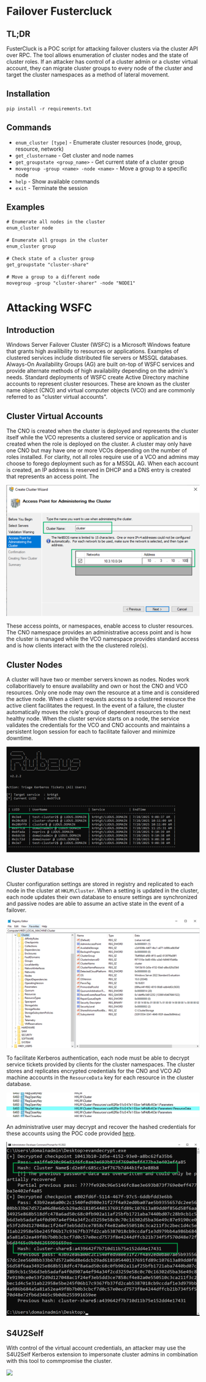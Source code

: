 # Failover Fustercluck

## TL;DR

FusterCluck is a POC script for attacking failover clusters via the cluster API over RPC. The tool allows enumeration of cluster nodes and the state of cluster roles. If an attacker has control of a cluster admin or a cluster virtual account, they can migrate cluster groups to every node of the cluster and target the cluster namespaces as a method of lateral movement.


## Installation


```
pip install -r requirements.txt
```

## Commands



- `enum_cluster [type]` - Enumerate cluster resources (node, group, resource, network)
- `get_clustername` - Get cluster and node names
- `get_groupstate <group_name>` - Get current state of a cluster group
- `movegroup -group <name> -node <name>` - Move a group to a specific node
- `help` - Show available commands
- `exit` - Terminate the session

## Examples

```
# Enumerate all nodes in the cluster
enum_cluster node

# Enumerate all groups in the cluster
enum_cluster group

# Check state of a cluster group
get_groupstate "cluster-share"

# Move a group to a different node
movegroup -group "cluster-sharer" -node "NODE1"
```

# Attacking WSFC

## Introduction

Windows Server Failover Cluster (WSFC) is a Microsoft Windows feature that grants high availibility to resources or applications. Examples of clustered services include distributed file servers or MSSQL databases. Always-On Availability Groups (AG) are built on-top of WSFC services and provide alternate methods of high availability depending on the admin's needs. Standard deployments of WSFC create Active Directory machine accounts to represent cluster resources. These are known as the cluster name object (CNO) and virtual computer objects (VCO) and are commonly referred to as "cluster virtual accounts". 

## Cluster Virtual Accounts

The CNO is created when the cluster is deployed and represents the cluster itself while the VCO represents a clustered service or application and is created when the role is deployed on the cluster.  A cluster may only have one CNO but may have one or more VCOs depending on the number of roles installed. For clarity, not all roles require use of a VCO and admins may choose to forego deployment such as for a MSSQL AG. When each account is created, an IP address is reserved in DHCP and a DNS entry is created that represents an access point. The 

![](./images/cno.png)

These access points, or namespaces, enable access to cluster resources. The CNO namespace provides an administrative access point and is how the cluster is managed while the VCO namespace provides standard access and is how clients interact with the the clustered role(s).  

## Cluster Nodes

A cluster will have two or member servers known as nodes. Nodes work collaboritiavely to ensure availability and own or host the CNO and VCO resources. Only one node may own the resource at a time and is considered the active node. When a client requests access to a clustered resource the active client facilitates the request. In the event of a failure, the cluster automatically moves the role's group of dependent resources to the next healthy node. When the cluster service starts on a node, the service validates the credentials for the VCO and CNO accounts and maintains a persistent logon session for each to facilitate failover and minimize downtime.

![](./images/sessions.png)

## Cluster Database

Cluster configuration settings are stored in registry and replicated to each node in the cluster at `HKLM\Cluster`. When a setting is updated in the cluster, each node updates their own database to ensure settings are synchronized and passive nodes are able to assume an active state in the event of a failover.

![](./images/clusterdb.png)

To facilitate Kerberos authentication, each node must be able to decrypt service tickets provided by clients for the cluster namespaces. The cluster stores and replicates encrypted credentials for the CNO and VCO AD machine accounts in the `ResourceData` key for each resource in the cluster database.

![](./images/resource_data.png)

An administrative user may decrypt and recover the hashed credentials for these accounts using the POC code provided [here](https://gist.github.com/EvanMcBroom/a63f17466c7d1ab8b11ae80e520287ce).


![](./images/decrypt.png)


## S4U2Self

With control of the virtual account credentials, an attacker may use the S4U2Self Kerberos extension to impersonate cluster admins in combination with this tool to commpromise the cluster.

![](images/ownthecluster.gif)